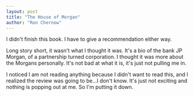 ```yaml
---
layout: post
title: "The House of Morgan"
author: "Ron Chernow"
---
```

I didn't finish this book.  I have to give a recommendation either way.

Long story short, it wasn't what I thought it was.  It's a bio of the bank JP Morgan, of a partnership turned corporation.  I thought it was more about the Morgans personally.  It's not bad at what it is, it's just not pulling me in.

I noticed I am not reading anything because I didn't want to read this, and I realized the review was going to be...I don't know.  It's just not exciting and nothing is popping out at me.  So I'm putting it down.

